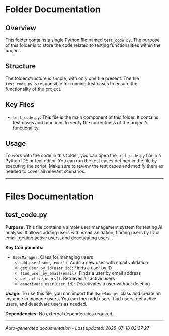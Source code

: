 # Folder Documentation

## Overview
This folder contains a single Python file named `test_code.py`. The purpose of this folder is to store the code related to testing functionalities within the project.

## Structure
The folder structure is simple, with only one file present. The file `test_code.py` is responsible for running test cases to ensure the functionality of the project.

## Key Files
- `test_code.py`: This file is the main component of this folder. It contains test cases and functions to verify the correctness of the project's functionality.

## Usage
To work with the code in this folder, you can open the `test_code.py` file in a Python IDE or text editor. You can run the test cases defined in the file by executing the script. Make sure to review the test cases and modify them as needed to cover all relevant scenarios.

---

# Files Documentation

## test_code.py

**Purpose:** This file contains a simple user management system for testing AI analysis. It allows adding users with email validation, finding users by ID or email, getting active users, and deactivating users.

**Key Components:**
- `UserManager`: Class for managing users
  - `add_user(name, email)`: Adds a new user with email validation
  - `get_user_by_id(user_id)`: Finds a user by ID
  - `find_user_by_email(email)`: Finds a user by email address
  - `get_active_users()`: Retrieves all active users
  - `deactivate_user(user_id)`: Deactivates a user without deleting

**Usage:** To use this file, you can import the `UserManager` class and create an instance to manage users. You can then add users, find users, get active users, and deactivate users as needed.

**Dependencies:** No external dependencies required.

---
*Auto-generated documentation - Last updated: 2025-07-18 02:37:27*
